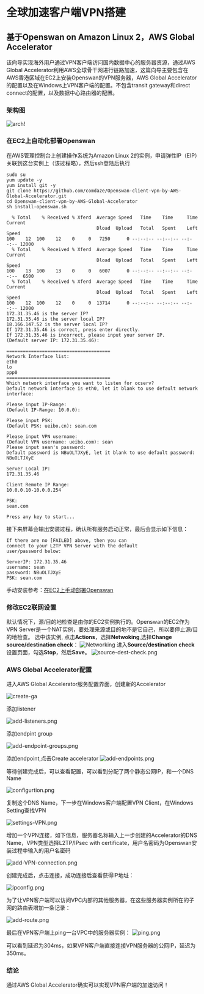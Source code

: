 # 全球加速客户端VPN搭建
## 基于Openswan on Amazon Linux 2，AWS Global Accelerator

该向导实现海外用户通过VPN客户端访问国内数据中心的服务器资源，通过AWS Global Accelerator利用AWS全球骨干网进行链路加速，这篇向导主要包含在AWS香港区域在EC2上安装Openswan的VPN服务器，AWS Global Accelerator的配置以及在Windows上VPN客户端的配置。不包含transit gateway和direct connect的配置，以及数据中心路由器的配置。
### 架构图

![arch!](./arch.jpg "arch")

### 在EC2上自动化部署Openswan
在AWS管理控制台上创建操作系统为Amazon Linux 2的实例，申请弹性IP（EIP）关联到这台实例上（该过程略），然后ssh登陆后执行
```
sudo su
yum update -y
yum install git -y
git clone https://github.com/comdaze/Openswan-client-vpn-by-AWS-Global-Accelerator.git
cd Openswan-client-vpn-by-AWS-Global-Accelerator
sh install-openswan.sh

  % Total    % Received % Xferd  Average Speed   Time    Time     Time  Current
                                 Dload  Upload   Total   Spent    Left  Speed
100    12  100    12    0     0   7250      0 --:--:-- --:--:-- --:--:-- 12000
  % Total    % Received % Xferd  Average Speed   Time    Time     Time  Current
                                 Dload  Upload   Total   Spent    Left  Speed
100    13  100    13    0     0   6007      0 --:--:-- --:--:-- --:--:--  6500
  % Total    % Received % Xferd  Average Speed   Time    Time     Time  Current
                                 Dload  Upload   Total   Spent    Left  Speed
100    12  100    12    0     0  13714      0 --:--:-- --:--:-- --:--:-- 12000
172.31.35.46 is the server IP?
172.31.35.46 is the server local IP?
18.166.147.52 is the server local IP?
If 172.31.35.46 is correct, press enter directly.
If 172.31.35.46 is incorrect, please input your server IP.
(Default server IP: 172.31.35.46):

======================================
Network Interface list:
eth0
lo
ppp0
======================================
Which network interface you want to listen for ocserv?
Default network interface is eth0, let it blank to use default network interface:

Please input IP-Range:
(Default IP-Range: 10.0.0):

Please input PSK:
(Default PSK: ueibo.cn): sean.com

Please input VPN username:
(Default VPN username: ueibo.com): sean
Please input sean's password:
Default password is NBuOLTJXyE, let it blank to use default password: NBuOLTJXyE

Server Local IP:
172.31.35.46

Client Remote IP Range:
10.0.0.10-10.0.0.254

PSK:
sean.com

Press any key to start...

```
接下来屏幕会输出安装过程，确认所有服务启动正常，最后会显示如下信息：
```
If there are no [FAILED] above, then you can
connect to your L2TP VPN Server with the default
user/password below:

ServerIP: 172.31.35.46
username: sean
password: NBuOLTJXyE
PSK: sean.com
```

手动安装参考：[在EC2上手动部署Openswan](./Manual-installation.md)

### 修改EC2联网设置
默认情况下，源/目的地检查是由你的EC2实例执行的。Openswan的EC2作为VPN Server是一个NAT实例，要处理来源或目的地不是它自己，所以要停止源/目的地检查。
选中该实例, 点击**Actions**，选择**Netwoking**,选择**Change source/destination check**：
![Networking](./Networking.png "Networking")
进入**Source/destination check**设置页面，勾选**Stop**，然后**Save**。
![source-dest-check.png](./source-dest-check.png "source-dest-check.png")

### AWS Global Accelerator配置
进入AWS Global Accelerator服务配置界面，创建新的Accelerator

![create-ga](./create-ga.png "create-ga")

添加listener

![add-listeners.png](./add-listeners.png "add-listeners.png")

添加endpint group

![add-endpoint-groups.png](./add-endpoint-groups.png "add-endpoint-groups.png")

添加endpoint,点击Create accelerator
![add-endpoints.png](./add-endpoints.png "add-endpoints.png")

等待创建完成后，可以查看配置，可以看到分配了两个静态公网IP，和一个DNS Name

![configurtion.png](./configurtion.png "configurtion.png")

复制这个DNS Name，下一步在Windows客户端配置VPN Client，在Windows Setting查找VPN

![settings-VPN.png](./settings-VPN.png "settings-VPN.png")

增加一个VPN连接，如下信息，服务器名称输入上一步创建的Accelerator的DNS Name，VPN类型选择L2TP/IPsec with certificate，用户名密码为Openswan安装过程中输入的用户名密码

![add-VPN-connection.png](./add-VPN-connection.png "add-VPN-connection.png")

创建完成后，点击连接，成功连接后查看获得IP地址：

![ipconfig.png](./ipconfig.png "ipconfig.png")

为了让VPN客户端可以访问VPC内部的其他服务器，在这些服务器实例所在的子网的路由表增加一条记录：

![add-route.png](./add-route.png "add-route.png")

最后在VPN客户端上ping一台VPC中的服务器实例：
![ping.png](./ping.png "ping.png")

可以看到延迟为304ms，如果VPN客户端直接连接VPN服务器的公网IP，延迟为350ms。

### 结论
通过AWS Global Accelerator确实可以实现VPN客户端的加速访问！